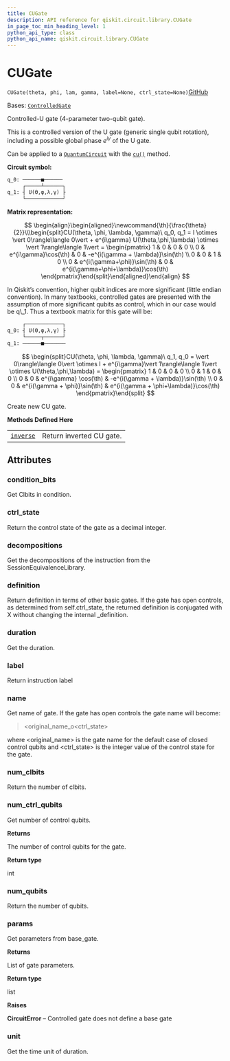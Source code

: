 ```yaml
---
title: CUGate
description: API reference for qiskit.circuit.library.CUGate
in_page_toc_min_heading_level: 1
python_api_type: class
python_api_name: qiskit.circuit.library.CUGate
---
```


# CUGate

<span id="qiskit.circuit.library.CUGate" />

`CUGate(theta, phi, lam, gamma, label=None, ctrl_state=None)`[GitHub](https://github.com/qiskit/qiskit/tree/stable/0.24/qiskit/circuit/library/standard_gates/u.py "view source code")

Bases: [`ControlledGate`](qiskit.circuit.ControlledGate "qiskit.circuit.controlledgate.ControlledGate")

Controlled-U gate (4-parameter two-qubit gate).

This is a controlled version of the U gate (generic single qubit rotation), including a possible global phase $e^{i\gamma}$ of the U gate.

Can be applied to a [`QuantumCircuit`](qiskit.circuit.QuantumCircuit "qiskit.circuit.QuantumCircuit") with the [`cu()`](qiskit.circuit.QuantumCircuit#cu "qiskit.circuit.QuantumCircuit.cu") method.

**Circuit symbol:**

```python
q_0: ──────■──────
     ┌─────┴──────┐
q_1: ┤ U(ϴ,φ,λ,γ) ├
     └────────────┘
```

**Matrix representation:**

$$
 \begin{align}\begin{aligned}\newcommand{\th}{\frac{\theta}{2}}\\\begin{split}CU(\theta, \phi, \lambda, \gamma)\ q_0, q_1 =
    I \otimes \vert 0\rangle\langle 0\vert  +
    e^{i\gamma} U(\theta,\phi,\lambda) \otimes \vert 1\rangle\langle 1\vert  =
    \begin{pmatrix}
        1 & 0                           & 0 & 0 \\
        0 & e^{i\gamma}\cos(\th)        & 0 & -e^{i(\gamma + \lambda)}\sin(\th) \\
        0 & 0                           & 1 & 0 \\
        0 & e^{i(\gamma+\phi)}\sin(\th) & 0 & e^{i(\gamma+\phi+\lambda)}\cos(\th)
    \end{pmatrix}\end{split}\end{aligned}\end{align} 
$$

<Admonition title="Note" type="note">
  In Qiskit’s convention, higher qubit indices are more significant (little endian convention). In many textbooks, controlled gates are presented with the assumption of more significant qubits as control, which in our case would be q\_1. Thus a textbook matrix for this gate will be:

  ```python
       ┌────────────┐
  q_0: ┤ U(ϴ,φ,λ,γ) ├
       └─────┬──────┘
  q_1: ──────■───────
  ```

  $$
  \begin{split}CU(\theta, \phi, \lambda, \gamma)\ q_1, q_0 =
      \vert 0\rangle\langle 0\vert  \otimes I +
      e^{i\gamma}\vert 1\rangle\langle 1\vert  \otimes U(\theta,\phi,\lambda) =
      \begin{pmatrix}
          1 & 0 & 0                             & 0 \\
          0 & 1 & 0                             & 0 \\
          0 & 0 & e^{i\gamma} \cos(\th)         & -e^{i(\gamma + \lambda)}\sin(\th) \\
          0 & 0 & e^{i(\gamma + \phi)}\sin(\th) & e^{i(\gamma + \phi+\lambda)}\cos(\th)
      \end{pmatrix}\end{split}
  $$
</Admonition>

Create new CU gate.

**Methods Defined Here**

|                                                                                            |                          |
| ------------------------------------------------------------------------------------------ | ------------------------ |
| [`inverse`](qiskit.circuit.library.CUGate#inverse "qiskit.circuit.library.CUGate.inverse") | Return inverted CU gate. |

## Attributes

<span id="qiskit.circuit.library.CUGate.condition_bits" />

### condition\_bits

Get Clbits in condition.

<span id="qiskit.circuit.library.CUGate.ctrl_state" />

### ctrl\_state

Return the control state of the gate as a decimal integer.

<span id="qiskit.circuit.library.CUGate.decompositions" />

### decompositions

Get the decompositions of the instruction from the SessionEquivalenceLibrary.

<span id="qiskit.circuit.library.CUGate.definition" />

### definition

Return definition in terms of other basic gates. If the gate has open controls, as determined from self.ctrl\_state, the returned definition is conjugated with X without changing the internal \_definition.

<span id="qiskit.circuit.library.CUGate.duration" />

### duration

Get the duration.

<span id="qiskit.circuit.library.CUGate.label" />

### label

Return instruction label

<span id="qiskit.circuit.library.CUGate.name" />

### name

Get name of gate. If the gate has open controls the gate name will become:

> \<original\_name\_o\<ctrl\_state>

where \<original\_name> is the gate name for the default case of closed control qubits and \<ctrl\_state> is the integer value of the control state for the gate.

<span id="qiskit.circuit.library.CUGate.num_clbits" />

### num\_clbits

Return the number of clbits.

<span id="qiskit.circuit.library.CUGate.num_ctrl_qubits" />

### num\_ctrl\_qubits

Get number of control qubits.

**Returns**

The number of control qubits for the gate.

**Return type**

int

<span id="qiskit.circuit.library.CUGate.num_qubits" />

### num\_qubits

Return the number of qubits.

<span id="qiskit.circuit.library.CUGate.params" />

### params

Get parameters from base\_gate.

**Returns**

List of gate parameters.

**Return type**

list

**Raises**

**CircuitError** – Controlled gate does not define a base gate

<span id="qiskit.circuit.library.CUGate.unit" />

### unit

Get the time unit of duration.

